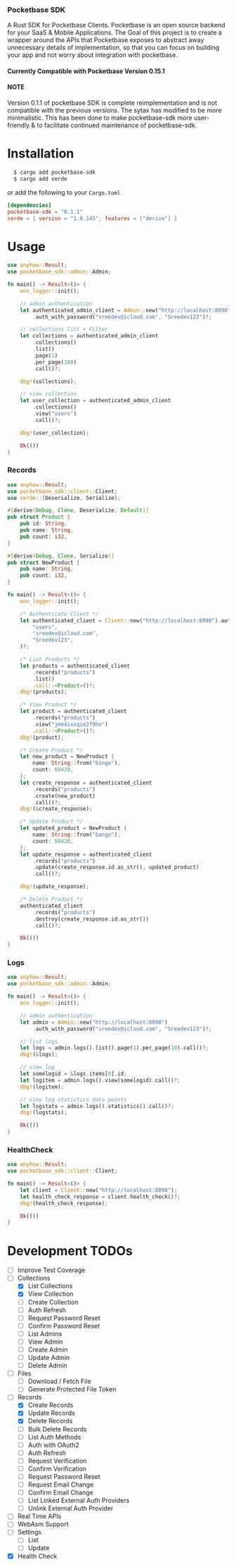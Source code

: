 ### Pocketbase SDK

A Rust SDK for Pocketbase Clients. Pocketbase is an open source backend for your SaaS & Mobile Applications. The Goal of this project is to create a wrapper around the APIs that Pocketbase exposes to abstract away unnecessary details of implementation, so that you can focus on building your app and not worry about integration with pocketbase.  

#### Currently Compatible with Pocketbase Version 0.15.1

#### NOTE
Version 0.1.1 of pocketbase SDK is complete reimplementation and is not compatible with the previous versions. The sytax has modified to be more minimalistic. This has been done to make pocketbase-sdk more user-friendly & to facilitate continued maintenance of pocketbase-sdk.  

# Installation

```bash
  $ cargo add pocketbase-sdk
  $ cargo add serde
```
or add the following to your `Cargo.toml`

```toml
[dependencies]
pocketbase-sdk = "0.1.1"
serde = { version = "1.0.145", features = ["derive"] }
```

# Usage

```rust
use anyhow::Result;
use pocketbase_sdk::admin::Admin;

fn main() -> Result<()> {
    env_logger::init();

    // admin authentication
    let authenticated_admin_client = Admin::new("http://localhost:8090")
        .auth_with_password("sreedev@icloud.com", "Sreedev123")?;

    // collections list + Filter
    let collections = authenticated_admin_client
        .collections()
        .list()
        .page(1)
        .per_page(100)
        .call()?;

    dbg!(collections);

    // view collection
    let user_collection = authenticated_admin_client
        .collections()
        .view("users")
        .call()?;

    dbg!(user_collection);

    Ok(())
}
```

### Records
```rust
use anyhow::Result;
use pocketbase_sdk::client::Client;
use serde::{Deserialize, Serialize};

#[derive(Debug, Clone, Deserialize, Default)]
pub struct Product {
    pub id: String,
    pub name: String,
    pub count: i32,
}

#[derive(Debug, Clone, Serialize)]
pub struct NewProduct {
    pub name: String,
    pub count: i32,
}

fn main() -> Result<()> {
    env_logger::init();

    /* Authenticate Client */
    let authenticated_client = Client::new("http://localhost:8090").auth_with_password(
        "users",
        "sreedev@icloud.com",
        "Sreedev123",
    )?;

    /* List Products */
    let products = authenticated_client
        .records("products")
        .list()
        .call::<Product>()?;
    dbg!(products);

    /* View Product */
    let product = authenticated_client
        .records("products")
        .view("jme4ixxqie2f9ho")
        .call::<Product>()?;
    dbg!(product);

    /* Create Product */
    let new_product = NewProduct {
        name: String::from("bingo"),
        count: 69420,
    };
    let create_response = authenticated_client
        .records("products")
        .create(new_product)
        .call()?;
    dbg!(&create_response);

    /* Update Product */
    let updated_product = NewProduct {
        name: String::from("bango"),
        count: 69420,
    };
    let update_response = authenticated_client
        .records("products")
        .update(create_response.id.as_str(), updated_product)
        .call()?;

    dbg!(update_response);

    /* Delete Product */
    authenticated_client
        .records("products")
        .destroy(create_response.id.as_str())
        .call()?;

    Ok(())
}
```

### Logs

```rust
use anyhow::Result;
use pocketbase_sdk::admin::Admin;

fn main() -> Result<()> {
    env_logger::init();

    // admin authentication
    let admin = Admin::new("http://localhost:8090")
        .auth_with_password("sreedev@icloud.com", "Sreedev123")?;

    // list logs
    let logs = admin.logs().list().page(1).per_page(10).call()?;
    dbg!(&logs);

    // view log
    let somelogid = &logs.items[0].id;
    let logitem = admin.logs().view(somelogid).call()?;
    dbg!(logitem);

    // view log statistics data points
    let logstats = admin.logs().statistics().call()?;
    dbg!(logstats);

    Ok(())
}
```

### HealthCheck

```rust
use anyhow::Result;
use pocketbase_sdk::client::Client;

fn main() -> Result<()> {
    let client = Client::new("http://localhost:8090");
    let health_check_response = client.health_check()?;
    dbg!(health_check_response);

    Ok(())
}
```

# Development TODOs
* [ ] Improve Test Coverage
* [ ] Collections
    * [x] List Collections
    * [x] View Collection
    * [ ] Create Collection
    * [ ] Auth Refresh
    * [ ] Request Password Reset
    * [ ] Confirm Password Reset
    * [ ] List Admins
    * [ ] View Admin
    * [ ] Create Admin
    * [ ] Update Admin
    * [ ] Delete Admin
* [ ] Files
    * [ ] Download / Fetch File
    * [ ] Generate Protected File Token
* [ ] Records
    * [x] Create Records
    * [x] Update Records
    * [x] Delete Records
    * [ ] Bulk Delete Records
    * [ ] List Auth Methods
    * [ ] Auth with OAuth2
    * [ ] Auth Refresh
    * [ ] Request Verification
    * [ ] Confirm Verification
    * [ ] Request Password Reset
    * [ ] Request Email Change
    * [ ] Confirm Email Change
    * [ ] List Linked External Auth Providers
    * [ ] Unlink External Auth Provider
* [ ] Real Time APIs
* [ ] WebAsm Support
* [ ] Settings
    * [ ] List
    * [ ] Update
* [x] Health Check
